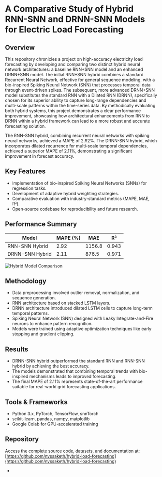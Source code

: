 # A Comparative Study of Hybrid RNN-SNN and DRNN-SNN Models for Electric Load Forecasting

## Overview
This repository chronicles a project on high-accuracy electricity load forecasting by developing and comparing two distinct hybrid neural network architectures: a baseline RNN+SNN model and an enhanced DRNN+SNN model. The initial RNN+SNN hybrid combines a standard Recurrent Neural Network, effective for general sequence modeling, with a bio-inspired Spiking Neural Network (SNN) that processes temporal data through event-driven spikes. The subsequent, more advanced DRNN+SNN model substitutes the standard RNN with a Dilated RNN (DRNN), specifically chosen for its superior ability to capture long-range dependencies and multi-scale patterns within the time-series data. By methodically evaluating both hybrid systems, this project demonstrates a clear performance improvement, showcasing how architectural enhancements from RNN to DRNN within a hybrid framework can lead to a more robust and accurate forecasting solution.

The RNN-SNN hybrid, combining recurrent neural networks with spiking neural networks, achieved a MAPE of 2.92%. The DRNN-SNN hybrid, which incorporates dilated recurrence for multi-scale temporal dependencies, achieved a superior MAPE of 2.11%, demonstrating a significant improvement in forecast accuracy.

## Key Features
- Implementation of bio-inspired Spiking Neural Networks (SNNs) for regression tasks.
- Development of adaptive hybrid weighting strategies.
- Comparative evaluation with industry-standard metrics (MAPE, MAE, R²).
- Open-source codebase for reproducibility and future research.

## Performance Summary

| Model            | MAPE (%) | MAE     | R²   |
|-----------------|---------|--------|------|
| RNN-SNN Hybrid   | 2.92    | 1156.8 | 0.943 |
| DRNN-SNN Hybrid  | 2.11    | 876.5  | 0.971 |

![Hybrid Model Comparison](Hybrid_Model_Comparison.png)

## Methodology
- Data preprocessing involved outlier removal, normalization, and sequence generation.
- RNN architecture based on stacked LSTM layers.
- DRNN architecture introduced dilated LSTM cells to capture long-term temporal patterns.
- Spiking Neural Network (SNN) designed with Leaky Integrate-and-Fire neurons to enhance pattern recognition.
- Models were trained using adaptive optimization techniques like early stopping and gradient clipping.

## Results
- DRNN-SNN hybrid outperformed the standard RNN and RNN-SNN hybrid by achieving the best accuracy.
- The models demonstrated that combining temporal trends with bio-inspired mechanisms leads to improved forecasting.
- The final MAPE of 2.11% represents state-of-the-art performance suitable for real-world grid forecasting applications.

## Tools & Frameworks
- Python 3.x, PyTorch, TensorFlow, snnTorch
- scikit-learn, pandas, numpy, matplotlib
- Google Colab for GPU-accelerated training

## Repository
Access the complete source code, datasets, and documentation at:  
[https://github.com/nvssaketh/hybrid-load-forecasting](https://github.com/nvssaketh/hybrid-load-forecasting)

-

